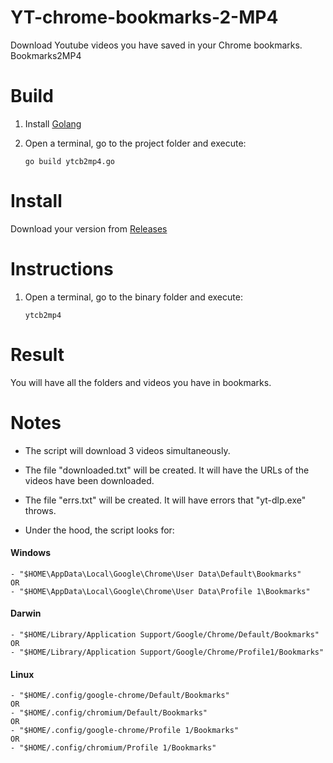 # YT-chrome-bookmarks-2-MP4
Download Youtube videos you have saved in your Chrome bookmarks. Bookmarks2MP4

# Build
1. Install [Golang](https://go.dev/dl/)
2. Open a terminal, go to the project folder and execute: 

    `go build ytcb2mp4.go`

# Install
Download your version from [Releases](https://github.com/JBUinfo/YT-chrome-bookmarks-2-MP4/releases)

# Instructions
1. Open a terminal, go to the binary folder and execute:

   `ytcb2mp4`

# Result
You will have all the folders and videos you have in bookmarks.

# Notes
- The script will download 3 videos simultaneously.

- The file "downloaded.txt" will be created. It will have the URLs of the videos have been downloaded.

- The file "errs.txt" will be created. It will have errors that "yt-dlp.exe" throws.

- Under the hood, the script looks for:

#### Windows
    - "$HOME\AppData\Local\Google\Chrome\User Data\Default\Bookmarks"
    OR
    - "$HOME\AppData\Local\Google\Chrome\User Data\Profile 1\Bookmarks"

#### Darwin
    - "$HOME/Library/Application Support/Google/Chrome/Default/Bookmarks"
    OR
    - "$HOME/Library/Application Support/Google/Chrome/Profile1/Bookmarks"

#### Linux
    - "$HOME/.config/google-chrome/Default/Bookmarks"
    OR
    - "$HOME/.config/chromium/Default/Bookmarks"
    OR
    - "$HOME/.config/google-chrome/Profile 1/Bookmarks"
    OR
    - "$HOME/.config/chromium/Profile 1/Bookmarks"